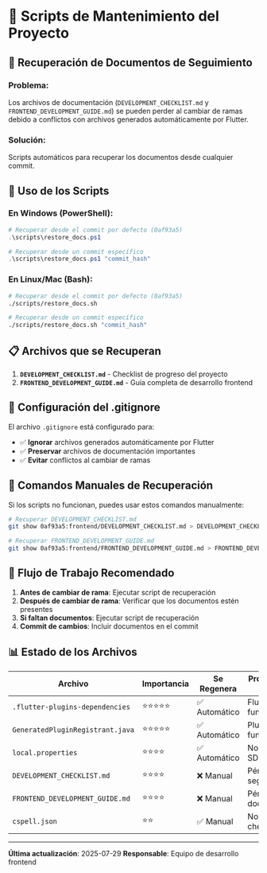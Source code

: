 # 📁 Scripts de Mantenimiento del Proyecto

## 🔄 Recuperación de Documentos de Seguimiento

### **Problema:**
Los archivos de documentación (`DEVELOPMENT_CHECKLIST.md` y `FRONTEND_DEVELOPMENT_GUIDE.md`) se pueden perder al cambiar de ramas debido a conflictos con archivos generados automáticamente por Flutter.

### **Solución:**
Scripts automáticos para recuperar los documentos desde cualquier commit.

## 🚀 Uso de los Scripts

### **En Windows (PowerShell):**
```powershell
# Recuperar desde el commit por defecto (0af93a5)
.\scripts\restore_docs.ps1

# Recuperar desde un commit específico
.\scripts\restore_docs.ps1 "commit_hash"
```

### **En Linux/Mac (Bash):**
```bash
# Recuperar desde el commit por defecto (0af93a5)
./scripts/restore_docs.sh

# Recuperar desde un commit específico
./scripts/restore_docs.sh "commit_hash"
```

## 📋 Archivos que se Recuperan

1. **`DEVELOPMENT_CHECKLIST.md`** - Checklist de progreso del proyecto
2. **`FRONTEND_DEVELOPMENT_GUIDE.md`** - Guía completa de desarrollo frontend

## 🔧 Configuración del .gitignore

El archivo `.gitignore` está configurado para:
- ✅ **Ignorar** archivos generados automáticamente por Flutter
- ✅ **Preservar** archivos de documentación importantes
- ✅ **Evitar** conflictos al cambiar de ramas

## 📝 Comandos Manuales de Recuperación

Si los scripts no funcionan, puedes usar estos comandos manualmente:

```bash
# Recuperar DEVELOPMENT_CHECKLIST.md
git show 0af93a5:frontend/DEVELOPMENT_CHECKLIST.md > DEVELOPMENT_CHECKLIST.md

# Recuperar FRONTEND_DEVELOPMENT_GUIDE.md
git show 0af93a5:frontend/FRONTEND_DEVELOPMENT_GUIDE.md > FRONTEND_DEVELOPMENT_GUIDE.md
```

## 🎯 Flujo de Trabajo Recomendado

1. **Antes de cambiar de rama**: Ejecutar script de recuperación
2. **Después de cambiar de rama**: Verificar que los documentos estén presentes
3. **Si faltan documentos**: Ejecutar script de recuperación
4. **Commit de cambios**: Incluir documentos en el commit

## 📊 Estado de los Archivos

| Archivo | Importancia | Se Regenera | Problema si se Pierde |
|---------|-------------|-------------|----------------------|
| `.flutter-plugins-dependencies` | ⭐⭐⭐⭐⭐ | ✅ Automático | Flutter no funciona |
| `GeneratedPluginRegistrant.java` | ⭐⭐⭐⭐⭐ | ✅ Automático | Plugins no funcionan |
| `local.properties` | ⭐⭐⭐⭐ | ✅ Automático | No encuentra SDKs |
| `DEVELOPMENT_CHECKLIST.md` | ⭐⭐⭐⭐ | ❌ Manual | Pérdida de seguimiento |
| `FRONTEND_DEVELOPMENT_GUIDE.md` | ⭐⭐⭐⭐ | ❌ Manual | Pérdida de documentación |
| `cspell.json` | ⭐⭐ | ✅ Manual | No hay spell checking |

---

**Última actualización**: 2025-07-29
**Responsable**: Equipo de desarrollo frontend